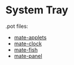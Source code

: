 # System Tray 

.pot files:

* [mate-applets](https://github.com/mate-desktop/mate-applets/blob/master/mate-applets.pot)
* [mate-clock](https://github.com/mate-desktop/mate-panel/blob/master/mate-clock.pot)
* [mate-fish](https://github.com/mate-desktop/mate-panel/blob/master/mate-fish.pot)
* [mate-panel](https://github.com/mate-desktop/mate-panel/blob/master/mate-panel.pot)